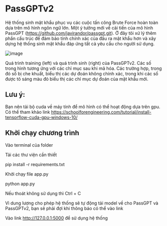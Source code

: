 # PassGPTv2
Hệ thống sinh mật khẩu phục vụ các cuộc tấn công Brute Force hoàn toàn dựa trên mô hình ngôn ngữ lớn. Một ý tưởng mới về cải tiến của mô hình PassGPT (https://github.com/javirandor/passgpt.git). Ở đây tôi xử lý thêm phần cấu trúc để đảm bảo tính chính xác của đầu ra mật khẩu hơn và xây dựng hệ thống sinh mật khẩu đáp ứng tất cả yêu cầu cho người sử dụng.

![image](https://github.com/user-attachments/assets/078589fe-d9ed-46d1-bc44-4ec9a7d893a8)

Quá trình training (left) và quá trình sinh (right) của PassGPTv2. Các số trong hình tương ứng với các chỉ mục sau khi mã hóa. Các trường hợp, trong đó số bị che khuất, biểu thị các dự đoán không chính xác, trong khi các số được tô sáng màu đỏ biểu thị các chỉ mục dự đoán của mật khẩu mới.
## Lưu ý:
Bạn nên tải bộ cuda về máy tính để mô hình có thể hoạt động dựa trên gpu. Có thể tham khảo link https://schoolforengineering.com/tutorial/install-tensorflow-cuda-gpu-windows-10/

## Khởi chạy chương trình
Vào terminal của folder

Tải các thư viện cần thiết

  pip install -r requirements.txt
  
Khởi chạy file app.py

  python app.py
  
Nếu thoát không sử dụng thì Ctrl + C

Vì dung lượng cho phép hệ thống sẽ tự động tải model về cho PassGPT và PassGPTv2, bạn sẽ phải đợi khi thông báo có thể vào link

Vào link http://127.0.0.1:5000 để sử dụng hệ thống
